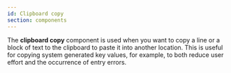 ```yaml
---
id: Clipboard copy
section: components
---
```

The **clipboard copy** component is used when you want to copy a line or a block of text to the clipboard to paste it into another location. This is useful for copying system generated key values, for example, to both reduce user effort and the occurrence of entry errors.
